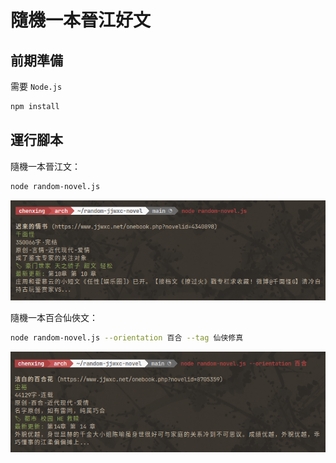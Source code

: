 # 隨機一本晉江好文

## 前期準備

需要 `Node.js`

```bash
npm install
```

## 運行腳本

隨機一本晉江文：

```bash
node random-novel.js
```

![random-novel](public/random-novel.png)

隨機一本百合仙俠文：

```bash
node random-novel.js --orientation 百合 --tag 仙侠修真
```

![random-gl](public/random-gl.png)

